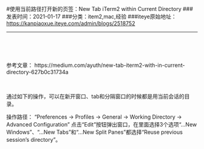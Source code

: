 #使用当前路径打开新的页签：New Tab iTerm2 within Current Directory
###发表时间：2021-01-17
###分类：item2,mac,经验
###iteye原始地址：<a href="https://kanpiaoxue.iteye.com/admin/blogs/2518752" target="_blank">https://kanpiaoxue.iteye.com/admin/blogs/2518752</a>

---

<div class="iteye-blog-content-contain" style="font-size: 14px;"> 
 <p>&nbsp;</p> 
 <p>&nbsp;</p> 
 <p>参考文章：&nbsp;https://medium.com/ayuth/new-tab-iterm2-with-in-current-directory-627b0c31734a</p> 
 <p>&nbsp;</p> 
 <p>通过如下的操作，可以在新开窗口、tab和分隔窗口的时候都是用当前会话的目录。</p> 
 <p>操作路径： “Preferences → Profiles → General → Working Directory → Advanced Configuration” 点击“Edit”按钮弹出窗口，在里面选择3个选项“...New Windows”、“...New Tabs”和“...New Split Panes”都选择“Reuse previous session’s directory”。</p> 
</div>